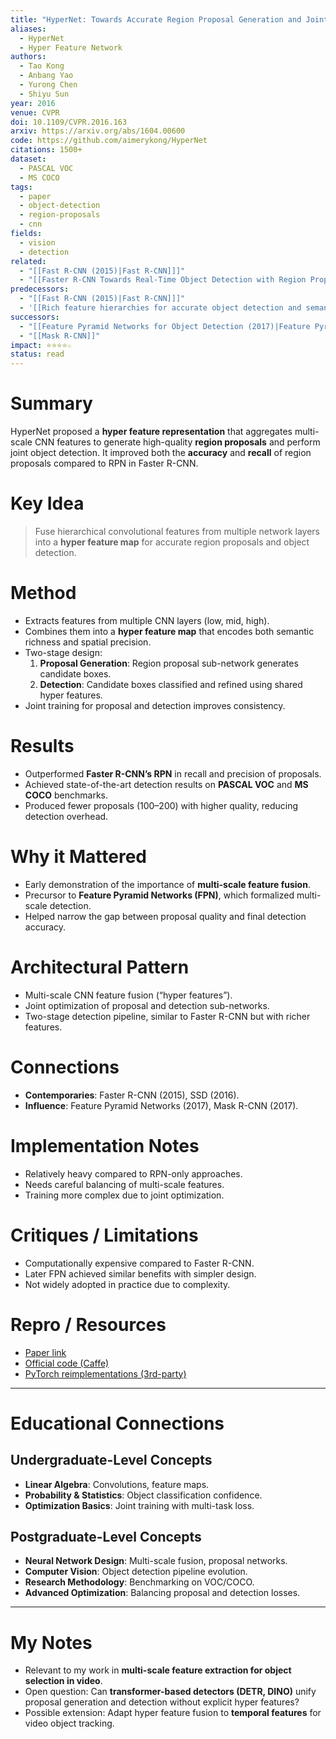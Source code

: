 ```yaml
---
title: "HyperNet: Towards Accurate Region Proposal Generation and Joint Object Detection (2016)"
aliases:
  - HyperNet
  - Hyper Feature Network
authors:
  - Tao Kong
  - Anbang Yao
  - Yurong Chen
  - Shiyu Sun
year: 2016
venue: CVPR
doi: 10.1109/CVPR.2016.163
arxiv: https://arxiv.org/abs/1604.00600
code: https://github.com/aimerykong/HyperNet
citations: 1500+
dataset:
  - PASCAL VOC
  - MS COCO
tags:
  - paper
  - object-detection
  - region-proposals
  - cnn
fields:
  - vision
  - detection
related:
  - "[[Fast R-CNN (2015)|Fast R-CNN]]]"
  - "[[Faster R-CNN Towards Real-Time Object Detection with Region Proposal Networks|Faster R-CNN]]]"
predecessors:
  - "[[Fast R-CNN (2015)|Fast R-CNN]]]"
  - '[[Rich feature hierarchies for accurate object detection and semantic segmentation" (R-CNN)|R-CNN]]'
successors:
  - "[[Feature Pyramid Networks for Object Detection (2017)|Feature Pyramid Networks]]]"
  - "[[Mask R-CNN]]"
impact: ⭐⭐⭐⭐☆
status: read
---
```


# Summary
HyperNet proposed a **hyper feature representation** that aggregates multi-scale CNN features to generate high-quality **region proposals** and perform joint object detection. It improved both the **accuracy** and **recall** of region proposals compared to RPN in Faster R-CNN.

# Key Idea
> Fuse hierarchical convolutional features from multiple network layers into a **hyper feature map** for accurate region proposals and object detection.

# Method
- Extracts features from multiple CNN layers (low, mid, high).  
- Combines them into a **hyper feature map** that encodes both semantic richness and spatial precision.  
- Two-stage design:  
  1. **Proposal Generation**: Region proposal sub-network generates candidate boxes.  
  2. **Detection**: Candidate boxes classified and refined using shared hyper features.  
- Joint training for proposal and detection improves consistency.  

# Results
- Outperformed **Faster R-CNN’s RPN** in recall and precision of proposals.  
- Achieved state-of-the-art detection results on **PASCAL VOC** and **MS COCO** benchmarks.  
- Produced fewer proposals (100–200) with higher quality, reducing detection overhead.  

# Why it Mattered
- Early demonstration of the importance of **multi-scale feature fusion**.  
- Precursor to **Feature Pyramid Networks (FPN)**, which formalized multi-scale detection.  
- Helped narrow the gap between proposal quality and final detection accuracy.  

# Architectural Pattern
- Multi-scale CNN feature fusion (“hyper features”).  
- Joint optimization of proposal and detection sub-networks.  
- Two-stage detection pipeline, similar to Faster R-CNN but with richer features.  

# Connections
- **Contemporaries**: Faster R-CNN (2015), SSD (2016).  
- **Influence**: Feature Pyramid Networks (2017), Mask R-CNN (2017).  

# Implementation Notes
- Relatively heavy compared to RPN-only approaches.  
- Needs careful balancing of multi-scale features.  
- Training more complex due to joint optimization.  

# Critiques / Limitations
- Computationally expensive compared to Faster R-CNN.  
- Later FPN achieved similar benefits with simpler design.  
- Not widely adopted in practice due to complexity.  

# Repro / Resources
- [Paper link](https://arxiv.org/abs/1604.00600)  
- [Official code (Caffe)](https://github.com/aimerykong/HyperNet)  
- [PyTorch reimplementations (3rd-party)](https://github.com/chenyuntc/simple-faster-rcnn-pytorch)  

---

# Educational Connections

## Undergraduate-Level Concepts
- **Linear Algebra**: Convolutions, feature maps.  
- **Probability & Statistics**: Object classification confidence.  
- **Optimization Basics**: Joint training with multi-task loss.  

## Postgraduate-Level Concepts
- **Neural Network Design**: Multi-scale fusion, proposal networks.  
- **Computer Vision**: Object detection pipeline evolution.  
- **Research Methodology**: Benchmarking on VOC/COCO.  
- **Advanced Optimization**: Balancing proposal and detection losses.  

---

# My Notes
- Relevant to my work in **multi-scale feature extraction for object selection in video**.  
- Open question: Can **transformer-based detectors (DETR, DINO)** unify proposal generation and detection without explicit hyper features?  
- Possible extension: Adapt hyper feature fusion to **temporal features** for video object tracking.  
